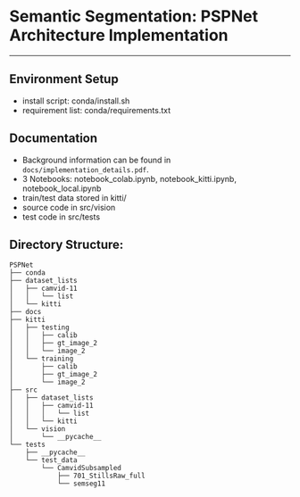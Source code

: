 # Semantic Segmentation: PSPNet Architecture Implementation
---
## Environment Setup
  - install script: conda/install.sh
  - requirement list: conda/requirements.txt

## Documentation
- Background information can be found in `docs/implementation_details.pdf`.
- 3 Notebooks: notebook_colab.ipynb, notebook_kitti.ipynb, notebook_local.ipynb
- train/test data stored in kitti/
- source code in src/vision
- test code in src/tests

## Directory Structure:
```
PSPNet
├── conda
├── dataset_lists
│   ├── camvid-11
│   │   └── list
│   └── kitti
├── docs
├── kitti
│   ├── testing
│   │   ├── calib
│   │   ├── gt_image_2
│   │   └── image_2
│   └── training
│       ├── calib
│       ├── gt_image_2
│       └── image_2
├── src
│   ├── dataset_lists
│   │   ├── camvid-11
│   │   │   └── list
│   │   └── kitti
│   └── vision
│       └── __pycache__
└── tests
    ├── __pycache__
    └── test_data
        └── CamvidSubsampled
            ├── 701_StillsRaw_full
            └── semseg11
```
